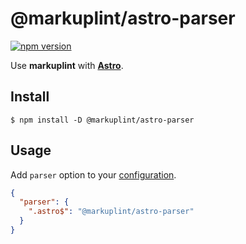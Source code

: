# @markuplint/astro-parser

[![npm version](https://badge.fury.io/js/%40markuplint%2Fastro-parser.svg)](https://www.npmjs.com/package/@markuplint/astro-parser)

Use **markuplint** with [**Astro**](https://astro.build/).

## Install

```shell
$ npm install -D @markuplint/astro-parser
```

## Usage

Add `parser` option to your [configuration](https://markuplint.dev/configuration/#properties/parser).

```json
{
  "parser": {
    ".astro$": "@markuplint/astro-parser"
  }
}
```
